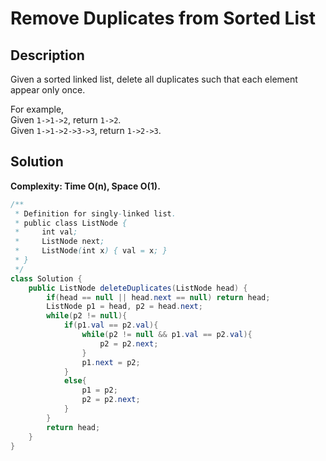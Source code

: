 # Remove Duplicates from Sorted List
## Description
Given a sorted linked list, delete all duplicates such that each element appear only once.  

For example,  
Given `1->1->2`, return `1->2`.  
Given `1->1->2->3->3`, return `1->2->3`.  
## Solution
**Complexity: Time O(n), Space O(1).**
```java
/**
 * Definition for singly-linked list.
 * public class ListNode {
 *     int val;
 *     ListNode next;
 *     ListNode(int x) { val = x; }
 * }
 */
class Solution {
    public ListNode deleteDuplicates(ListNode head) {
        if(head == null || head.next == null) return head;
        ListNode p1 = head, p2 = head.next;
        while(p2 != null){
            if(p1.val == p2.val){
                while(p2 != null && p1.val == p2.val){
                    p2 = p2.next;
                }
                p1.next = p2;
            }
            else{
                p1 = p2;
                p2 = p2.next;
            }
        }
        return head;
    }
}
```
